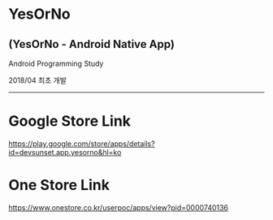 
# YesOrNo
(YesOrNo - Android Native App)
---------------------------------------------------------------

Android Programming Study

2018/04 최초 개발

---------------------------------------------------------------

# Google Store Link
https://play.google.com/store/apps/details?id=devsunset.app.yesorno&hl=ko

# One Store Link
https://www.onestore.co.kr/userpoc/apps/view?pid=0000740136



